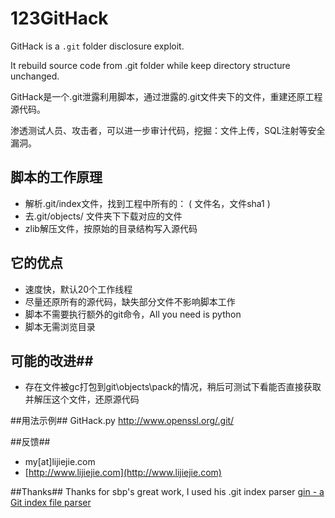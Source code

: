 123GitHack
=

GitHack is a `.git` folder disclosure exploit. 

It rebuild source code from .git folder while keep directory structure unchanged.

GitHack是一个.git泄露利用脚本，通过泄露的.git文件夹下的文件，重建还原工程源代码。

渗透测试人员、攻击者，可以进一步审计代码，挖掘：文件上传，SQL注射等安全漏洞。

## 脚本的工作原理 ##

* 解析.git/index文件，找到工程中所有的： ( 文件名，文件sha1 )
* 去.git/objects/ 文件夹下下载对应的文件
* zlib解压文件，按原始的目录结构写入源代码

## 它的优点 ##

* 速度快，默认20个工作线程
* 尽量还原所有的源代码，缺失部分文件不影响脚本工作
* 脚本不需要执行额外的git命令，All you need is python
* 脚本无需浏览目录

## 可能的改进##

* 存在文件被gc打包到git\objects\pack的情况，稍后可测试下看能否直接获取并解压这个文件，还原源代码

##用法示例##
    GitHack.py http://www.openssl.org/.git/

##反馈##
* my[at]lijiejie.com  
* [http://www.lijiejie.com](http://www.lijiejie.com)

##Thanks##
Thanks for sbp's great work, I used his .git index parser [gin - a Git index file parser](https://github.com/sbp/gin)

